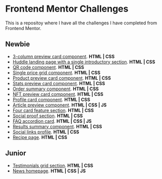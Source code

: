 # Frontend Mentor Challenges

This is a repositoy where I have all the challenges I have completed from Frontend Mentor.

## Newbie
- [3-column preview card component](https://fermop.github.io/frontend_mentor/newbie/3-column_preview_card_component/). **HTML | CSS**
- [Huddle landing page with a single introductory section](https://fermop.github.io/frontend_mentor/newbie/huddle_landing_page_with_a_single_introductory_section/). **HTML | CSS**
- [QR code component](https://fermop.github.io/frontend_mentor/newbie/qr_code_component/). **HTML | CSS**
- [Single price grid component](https://fermop.github.io/frontend_mentor/newbie/single_price_grid_component/). **HTML | CSS**
- [Product preview card component](https://fermop.github.io/frontend_mentor/newbie/product_preview_card_component/). **HTML | CSS**
- [Stats preview card component](https://fermop.github.io/frontend_mentor/newbie/stats_preview_card_component/). **HTML | CSS**
- [Order summary component](https://fermop.github.io/frontend_mentor/newbie/order_summary_component/). **HTML | CSS**
- [NFT preview card component](https://fermop.github.io/frontend_mentor/newbie/nft_preview_card_component/). **HTML | CSS**
- [Profile card component](https://fermop.github.io/frontend_mentor/newbie/profile_card_component/). **HTML | CSS**
- [Article preview component](https://fermop.github.io/frontend_mentor/newbie/article_preview_component/). **HTML | CSS | JS**
- [Four card feature section](https://fermop.github.io/frontend_mentor/newbie/four_card_feature_section/). **HTML | CSS**
- [Social proof section](https://fermop.github.io/frontend_mentor/newbie/social_proof_section/). **HTML | CSS**
- [FAQ accordion card](https://fermop.github.io/frontend_mentor/newbie/faq_accordion_card/). **HTML | CSS | JS**
- [Results summary component](https://fermop.github.io/frontend_mentor/newbie/results_summary_component/). **HTML | CSS**
- [Social links profile](https://fermop.github.io/frontend_mentor/newbie/social_links_profile/). **HTML | CSS**
- [Recipe page](https://fermop.github.io/frontend_mentor/newbie/recipe_page/). **HTML | CSS**

## Junior
- [Testimonials grid section](https://fermop.github.io/frontend_mentor/junior/testimonials_grid_section/). **HTML | CSS**
- [News homepage](https://fermop.github.io/frontend_mentor/junior/news_homepage/). **HTML | CSS | JS**